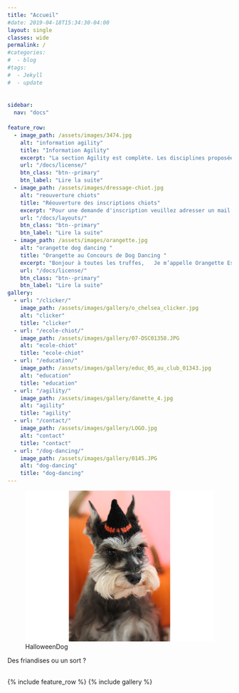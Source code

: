 ```yaml
---
title: "Accueil"
#date: 2019-04-18T15:34:30-04:00
layout: single
classes: wide
permalink: /
#categories:
#  - blog
#tags:
#  - Jekyll
#  - update
 
  
sidebar:
  nav: "docs"

feature_row:
  - image_path: /assets/images/3474.jpg
    alt: "information agility"
    title: "Information Agility"
    excerpt: "La section Agility est complète. Les disciplines proposées au sein du club seront..."
    url: "/docs/license/"
    btn_class: "btn--primary"
    btn_label: "Lire la suite"     
  - image_path: /assets/images/dressage-chiot.jpg
    alt: "reouverture chiots"
    title: "Réouverture des inscriptions chiots"
    excerpt: "Pour une demande d'inscription veuillez adresser un mail dans l'onglet Nous contacter..."
    url: "/docs/layouts/"
    btn_class: "btn--primary"
    btn_label: "Lire la suite"
  - image_path: /assets/images/orangette.jpg
    alt: "orangette dog dancing "
    title: "Orangette au Concours de Dog Dancing "
    excerpt: "Bonjour à toutes les truffes,   Je m’appelle Orangette Espiègle et j’ai participé..."
    url: "/docs/license/"
    btn_class: "btn--primary"
    btn_label: "Lire la suite"  
gallery:
  - url: "/clicker/"
    image_path: /assets/images/gallery/o_chelsea_clicker.jpg
    alt: "clicker"
    title: "clicker"
  - url: "/ecole-chiot/"
    image_path: /assets/images/gallery/07-DSC01358.JPG
    alt: "ecole-chiot"
    title: "ecole-chiot"
  - url: "/education/"
    image_path: /assets/images/gallery/educ_05_au_club_01343.jpg
    alt: "education"
    title: "education"
  - url: "/agility/"
    image_path: /assets/images/gallery/danette_4.jpg
    alt: "agility"
    title: "agility"
  - url: "/contact/"
    image_path: /assets/images/gallery/LOGO.jpg
    alt: "contact"
    title: "contact"
  - url: "/dog-dancing/"
    image_path: /assets/images/gallery/0145.JPG
    alt: "dog-dancing"
    title: "dog-dancing"
---
```


<figure>
<img src="/assets/images/HalloweenDog.png" alt="HalloweenDog">
<figcaption> HalloweenDog </figcaption>
</figure>

Des friandises ou un sort ?
<br>
&nbsp;
<br>

{% include feature_row %}
{% include gallery %}

